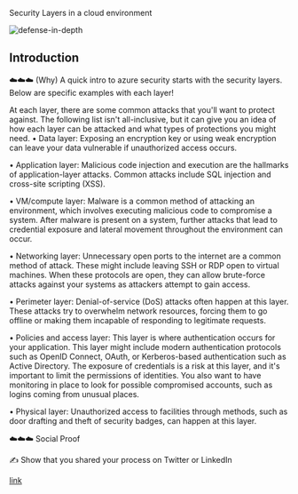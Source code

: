 Security Layers in a cloud environment


![defense-in-depth](https://user-images.githubusercontent.com/102994059/204687331-8c6efb81-8cb8-48c4-bec0-fe09ca1bdd7f.jpg)

## Introduction

☁️☁️☁️ (Why) A quick intro to azure security starts with the security layers. Below are specific examples with each layer!

At each layer, there are some common attacks that you'll want to protect against. The following list isn't all-inclusive, but it can give you an idea of how each layer can be attacked and what types of protections you might need.
•	Data layer: Exposing an encryption key or using weak encryption can leave your data vulnerable if unauthorized access occurs.

•	Application layer: Malicious code injection and execution are the hallmarks of application-layer attacks. Common attacks include SQL injection and cross-site scripting (XSS).

•	VM/compute layer: Malware is a common method of attacking an environment, which involves executing malicious code to compromise a system. After malware is present on a system, further attacks that lead to credential exposure and lateral movement throughout the environment can occur.

•	Networking layer: Unnecessary open ports to the internet are a common method of attack. These might include leaving SSH or RDP open to virtual machines. When these protocols are open, they can allow brute-force attacks against your systems as attackers attempt to gain access.

•	Perimeter layer: Denial-of-service (DoS) attacks often happen at this layer. These attacks try to overwhelm network resources, forcing them to go offline or making them incapable of responding to legitimate requests.

•	Policies and access layer: This layer is where authentication occurs for your application. This layer might include modern authentication protocols such as OpenID Connect, OAuth, or Kerberos-based authentication such as Active Directory. The exposure of credentials is a risk at this layer, and it's important to limit the permissions of identities. You also want to have monitoring in place to look for possible compromised accounts, such as logins coming from unusual places.

•	Physical layer: Unauthorized access to facilities through methods, such as door drafting and theft of security badges, can happen at this layer.





☁️☁️☁️ Social Proof

✍️ Show that you shared your process on Twitter or LinkedIn

[link](https://www.linkedin.com/feed/update/urn:li:share:7003536077625901056/)
